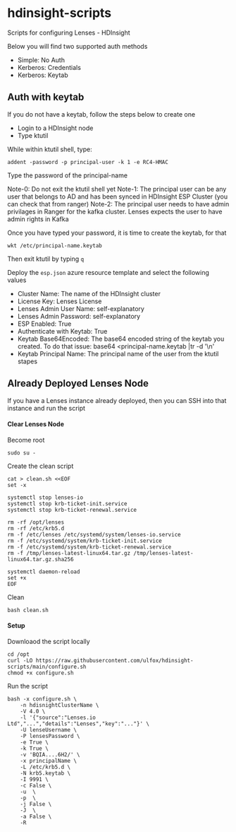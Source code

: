 # hdinsight-scripts

Scripts for configuring Lenses - HDInsight

Below you will find two supported auth methods

- Simple: No Auth
- Kerberos: Credentials
- Kerberos: Keytab

## Auth with keytab

If you do not have a keytab, follow the steps below to create one

- Login to a HDInsight node
- Type ktutil

While within ktutil shell, type:

    addent -password -p principal-user -k 1 -e RC4-HMAC

Type the password of the principal-name

Note-0: Do not exit the ktutil shell yet
Note-1: The principal user can be any user that belongs to AD and has been synced in HDInsight ESP Cluster (you can check that from ranger)
Note-2: The principal user needs to have admin privilages in Ranger for the kafka cluster. Lenses expects the user to have admin rights in Kafka

Once you have typed your password, it is time to create the keytab, for that

    wkt /etc/principal-name.keytab

Then exit ktutil by typing `q`

Deploy the `esp.json` azure resource template and select the following values

- Cluster Name: The name of the HDInsight cluster
- License Key: Lenses License
- Lenses Admin User Name: self-explanatory
- Lenses Admin Password: self-explanatory
- ESP Enabled: True
- Authenticate with Keytab: True
- Keytab Base64Encoded: The base64 encoded string of the keytab you created. To do that issue:  base64 <principal-name.keytab |tr -d '\n'
- Keytab Principal Name: The principal name of the user from the ktutil stapes

## Already Deployed Lenses Node

If you have a Lenses instance already deployed, then you can SSH into that instance and run the script

#### Clear Lenses Node

Become root

    sudo su -

Create the clean script

```
cat > clean.sh <<EOF
set -x

systemctl stop lenses-io
systemctl stop krb-ticket-init.service
systemctl stop krb-ticket-renewal.service

rm -rf /opt/lenses
rm -rf /etc/krb5.d
rm -f /etc/lenses /etc/systemd/system/lenses-io.service 
rm -f /etc/systemd/system/krb-ticket-init.service
rm -f /etc/systemd/system/krb-ticket-renewal.service
rm -f /tmp/lenses-latest-linux64.tar.gz /tmp/lenses-latest-linux64.tar.gz.sha256

systemctl daemon-reload
set +x
EOF
```

Clean

    bash clean.sh


#### Setup

Downloaod the script locally

    cd /opt
    curl -LO https://raw.githubusercontent.com/ulfox/hdinsight-scripts/main/configure.sh
    chmod +x configure.sh

Run the script

    bash -x configure.sh \
        -n hdisnightClusterName \
        -V 4.0 \
        -l '{"source":"Lenses.io Ltd","...","details":"Lenses","key":"..."}' \
        -U lenseUsername \
        -P lensesPassword \
        -e True \
        -k True \
        -v 'BQIA....6H2/' \
        -x principalName \
        -L /etc/krb5.d \
        -N krb5.keytab \
        -I 9991 \
        -c False \
        -u  \
        -p  \
        -j False \
        -J  \
        -a False \
        -R 


